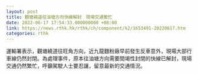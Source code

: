 ```yaml
---
layout: post
title: 觀塘繞道往油塘方向快線解封　現場交通繁忙
date: 2022-06-17 17:54:33.000000000 +08:00
link: https://news.rthk.hk/rthk/ch/component/k2/1653491-20220617.htm
categories: rthk
---
```


運輸署表示，觀塘繞道往旺角方向，近九龍麵粉廠早前發生反車意外，現場大部行車線仍然封閉。為處理事件，原本往油塘方向需要間竭性封閉的快線已解封，現場交通仍然繁忙，呼籲駕駛人士要忍讓，留意最新的交通情況。
